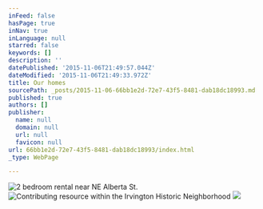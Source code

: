 ```yaml
---
inFeed: false
hasPage: true
inNav: true
inLanguage: null
starred: false
keywords: []
description: ''
datePublished: '2015-11-06T21:49:57.044Z'
dateModified: '2015-11-06T21:49:33.972Z'
title: Our homes
sourcePath: _posts/2015-11-06-66bb1e2d-72e7-43f5-8481-dab18dc18993.md
published: true
authors: []
publisher:
  name: null
  domain: null
  url: null
  favicon: null
url: 66bb1e2d-72e7-43f5-8481-dab18dc18993/index.html
_type: WebPage

---
```

![2 bedroom rental near NE Alberta St.](https://the-grid-user-content.s3-us-west-2.amazonaws.com/762ee9ea-50fe-4e03-bdee-1a4f7b6290a3.jpg)
![Contributing resource within the Irvington Historic Neighborhood](https://the-grid-user-content.s3-us-west-2.amazonaws.com/0a171f5a-d741-4554-b5b7-bdabd25e3695.jpg)
![](https://the-grid-user-content.s3-us-west-2.amazonaws.com/cd201c81-4e22-4410-bcd8-fa5201a1dbca.jpg)